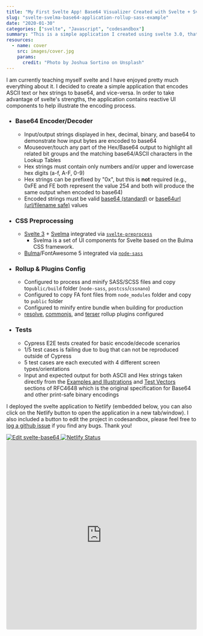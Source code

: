 ```yaml
---
title: "My First Svelte App! Base64 Visualizer Created with Svelte + Svelma"
slug: "svelte-svelma-base64-application-rollup-sass-example"
date: "2020-01-30"
categories: ["svelte", "Javascript", "codesandbox"]
summary: "This is a simple application I created using svelte 3.0, that encodes/decodes ASCII text or hex strings to/from base64 and provides reactive ui components to help illustrate the encoding process."
resources:
  - name: cover
    src: images/cover.jpg
    params:
      credit: "Photo by Joshua Sortino on Unsplash"
---
```

I am currently teaching myself svelte and I have enjoyed pretty much everything about it. I decided to create a simple application that encodes ASCII text or hex strings to base64, and vice-versa. In order to take advantage of svelte's strengths, the application contains reactive UI components to help illustrate the encoding process.

- ### Base64 Encoder/Decoder

  - Input/output strings displayed in hex, decimal, binary, and base64 to demonstrate how input bytes are encoded to base64
  - Mouseover/touch any part of the Hex/Base64 output to highlight all related bit groups and the matching base64/ASCII characters in the Lookup Tables
  - Hex strings must contain only numbers and/or upper and lowercase hex digits (a-f, A-F, 0-9)
  - Hex strings can be prefixed by "0x", but this is **not** required (e.g., 0xFE and FE both represent the value 254 and both will produce the same output when encoded to base64)
  - Encoded strings must be valid [base64 (standard)](https://tools.ietf.org/html/rfc4648#section-4) or [base64url (url/filename safe)](https://tools.ietf.org/html/rfc4648#section-5) values

- ### CSS Preprocessing

  - [Svelte 3](https://github.com/sveltejs/svelte) + [Svelma](https://github.com/c0bra/svelma) integrated via [`svelte-preprocess`](https://github.com/kaisermann/svelte-preprocess)
    - Svelma is a set of UI components for Svelte based on the Bulma CSS framework.
  - [Bulma](https://github.com/jgthms/bulma)/FontAwesome 5 integrated via [`node-sass`](https://github.com/sass/node-sass)

- ### Rollup & Plugins Config

  - Configured to process and minify SASS/SCSS files and copy to`public/build` folder (`node-sass`, `postcss`/`cssnano`)
  - Configured to copy FA font files from `node_modules` folder and copy to `public` folder
  - Configured to minify entire bundle when building for production
  - [resolve](https://www.npmjs.com/package/@rollup/plugin-node-resolve), [commonjs](https://www.npmjs.com/package/@rollup/plugin-commonjs), and [terser](https://github.com/TrySound/rollup-plugin-terserhttps://github.com/TrySound/rollup-plugin-terser) rollup plugins configured

- ### Tests

  - Cypress E2E tests created for basic encode/decode scenarios
  - 1/5 test cases is failing due to bug that can not be reproduced outside of Cypress
  - 5 test cases are each executed with 4 different screen types/orientations
  - Input and expected output for both ASCII and Hex strings taken directly from the [Examples and Illustrations](https://tools.ietf.org/html/rfc4648#section-9) and [Test Vectors](https://tools.ietf.org/html/rfc4648#section-10) sections of RFC4648 which is the original specification for Base64 and other print-safe binary encodings

I deployed the svelte application to Netlify (embedded below, you can also click on the Netlify button to open the application in a new tab/window). I also included a button to edit the project in codesandbox, please feel free to <a href="https://github.com/a-luna/svelte-base64/issues" target="_blank">log a github issue</a> if you find any bugs. Thank you!

<div class="cs-embed-wrapper">
  <div class="cs-embed-buttons">
    <a href="https://codesandbox.io/s/github/a-luna/svelte-base64/tree/master/?fontsize=12&hidenavigation=1&theme=dark" target="_blank">
      <img alt="Edit svelte-base64" src="https://codesandbox.io/static/img/play-codesandbox.svg">
    </a>
    <a href="https://aaronluna.dev/base64"target="_blank">
      <img src="https://api.netlify.com/api/v1/badges/6fbc8193-d75d-4dea-a3eb-64d9e97681f1/deploy-status" alt="Netlify Status">
    </a>
  </div>
  <div class="cs-embed">
    <iframe
        src="https://aaronluna.dev/base64"
        style="width:100%; height:500px; border:2px solid var(--accent-color2); border-radius: 4px; overflow:hidden"
        title="svelte-base64"
        allow="geolocation; microphone; camera; midi; vr; accelerometer; gyroscope; payment; ambient-light-sensor; encrypted-media; usb"
        sandbox="allow-modals allow-forms allow-popups allow-scripts allow-same-origin"
      ></iframe>
  </div>
</div>
